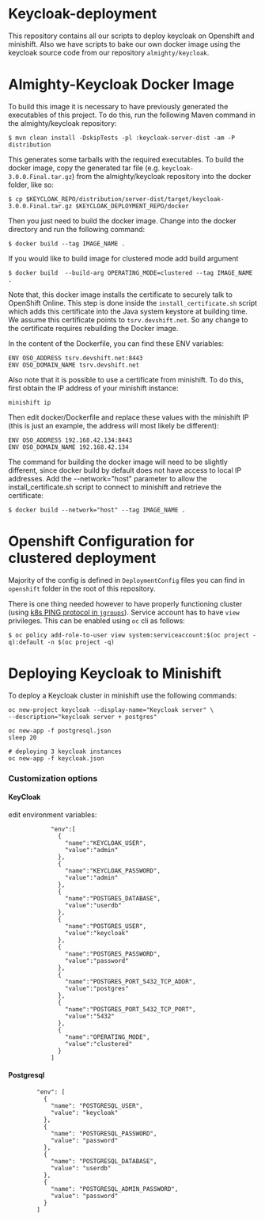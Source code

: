 # Keycloak-deployment

This repository contains all our scripts to deploy keycloak on Openshift and minishift.
Also we have scripts to bake our own docker image using the keycloak source code
from our repository `almighty/keycloak`.

# Almighty-Keycloak Docker Image

To build this image it is necessary to have previously generated the executables of this
project. To do this, run the following Maven command in the almighty/keycloak repository:

`$ mvn clean install -DskipTests -pl :keycloak-server-dist -am -P distribution`

This generates some tarballs with the required executables. To build the docker image,
copy the generated tar file (e.g. `keycloak-3.0.0.Final.tar.gz`) from the almighty/keycloak
repository into the docker folder, like so:

`$ cp $KEYCLOAK_REPO/distribution/server-dist/target/keycloak-3.0.0.Final.tar.gz $KEYCLOAK_DEPLOYMENT_REPO/docker`

Then you just need to build the docker image.  Change into the docker directory and run the following command:

`$ docker build --tag IMAGE_NAME .`

If you would like to build image for clustered mode add build argument

`$ docker build  --build-arg OPERATING_MODE=clustered --tag IMAGE_NAME .`

Note that, this docker image installs the certificate to securely talk to OpenShift Online.
This step is done inside the `install_certificate.sh` script which adds this
certificate into the Java system keystore at building time. We assume this certificate
points to `tsrv.devshift.net`. So any change to the certificate requires rebuilding the
Docker image.

In the content of the Dockerfile, you can find these ENV variables:
```
ENV OSO_ADDRESS tsrv.devshift.net:8443
ENV OSO_DOMAIN_NAME tsrv.devshift.net
```

Also note that it is possible to use a certificate from minishift.  To do this, first obtain the
IP address of your minishift instance:

```
minishift ip
```

Then edit docker/Dockerfile and replace these values with the minishift IP (this is just an example,
the address will most likely be different):

```
ENV OSO_ADDRESS 192.168.42.134:8443
ENV OSO_DOMAIN_NAME 192.168.42.134
```

The command for building the docker image will need to be slightly different, since docker build by default does not
have access to local IP addresses. Add the --network="host" parameter to allow the install_certificate.sh script to 
connect to minishift and retrieve the certificate:

`$ docker build --network="host" --tag IMAGE_NAME .`


# Openshift Configuration for clustered deployment

Majority of the config is defined in `DeploymentConfig` files you can find in `openshift` folder in the root of this repository.

There is one thing needed however to have properly functioning cluster (using [k8s PING protocol in `jgroups`](https://github.com/jgroups-extras/jgroups-kubernetes)). 
Service account has to have `view` privileges. This can be enabled using `oc` cli as follows:

```
$ oc policy add-role-to-user view system:serviceaccount:$(oc project -q):default -n $(oc project -q)
```

# Deploying Keycloak to Minishift

To deploy a Keycloak cluster in minishift use the following commands:

```
oc new-project keycloak --display-name="Keycloak server" \
--description="keycloak server + postgres"

oc new-app -f postgresql.json
sleep 20

# deploying 3 keycloak instances
oc new-app -f keycloak.json
```

### Customization options

#### KeyCloak

edit environment variables:

                "env":[
                  {
                    "name":"KEYCLOAK_USER",
                    "value":"admin"
                  },
                  {
                    "name":"KEYCLOAK_PASSWORD",
                    "value":"admin"
                  },
                  {
                    "name":"POSTGRES_DATABASE",
                    "value":"userdb"
                  },
                  {
                    "name":"POSTGRES_USER",
                    "value":"keycloak"
                  },
                  {
                    "name":"POSTGRES_PASSWORD",
                    "value":"password"
                  },
                  {
                    "name":"POSTGRES_PORT_5432_TCP_ADDR",
                    "value":"postgres"
                  },
                  {
                    "name":"POSTGRES_PORT_5432_TCP_PORT",
                    "value":"5432"
                  },
                  {
                    "name":"OPERATING_MODE",
                    "value":"clustered"
                  }
                ]


#### Postgresql

            "env": [
              {
                "name": "POSTGRESQL_USER",
                "value": "keycloak"
              },
              {
                "name": "POSTGRESQL_PASSWORD",
                "value": "password"
              },
              {
                "name": "POSTGRESQL_DATABASE",
                "value": "userdb"
              },
              {
                "name": "POSTGRESQL_ADMIN_PASSWORD",
                "value": "password"
              }
            ]
